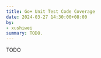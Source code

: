 ```yaml
---
title: Go+ Unit Test Code Coverage
date: 2024-03-27 14:30:00+08:00
by:
- xushiwei
summary: TODO.
---
```


TODO